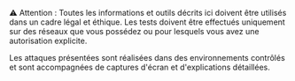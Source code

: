 ⚠️ Attention : Toutes les informations et outils décrits ici doivent être utilisés dans un cadre légal et éthique. Les tests doivent être effectués uniquement sur des réseaux que vous possédez ou pour lesquels vous avez une autorisation explicite.

Les attaques présentées sont réalisées dans des environnements contrôlés et sont accompagnées de captures d'écran et d'explications détaillées.
